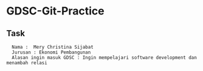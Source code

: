 # GDSC-Git-Practice
##  Task


  ```shell
    Nama :  Mery Christina Sijabat
    Jurusan : Ekonomi Pembangunan
    Alasan ingin masuk GDSC : Ingin mempelajari software development dan menambah relasi
  ```
